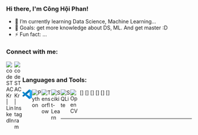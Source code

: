 
### Hi there, I'm Công Hội Phan!

- 🌱 I’m currently learning Data Science, Machine Learning...
- 🥅 Goals: get more knowledge about DS, ML. And get master :D
- ⚡ Fun fact: ...

### Connect with me:

[<img align="left" alt="codeSTACKr | LinkedIn" width="22px" src="https://cdn.jsdelivr.net/npm/simple-icons@v3/icons/linkedin.svg" />][linkedin]
[<img align="left" alt="codeSTACKr | Instagram" width="22px" src="https://cdn.jsdelivr.net/npm/simple-icons@3.13.0/icons/facebook.svg" />][facebook]

<br />

### Languages and Tools:

[<img align="left" alt="Visual Studio Code" width="26px" src="https://raw.githubusercontent.com/github/explore/80688e429a7d4ef2fca1e82350fe8e3517d3494d/topics/visual-studio-code/visual-studio-code.png" />]
[<img align="left" alt="Python" width="26px" src="https://www.python.org/static/img/python-logo@2x.png" />]
[<img align="left" alt="Tensorflow" width="26px" src="https://cdn.icon-icons.com/icons2/2699/PNG/512/tensorflow_logo_icon_168671.png" />]
[<img align="left" alt="Scikit-Learn" width="26px" src="https://upload.wikimedia.org/wikipedia/commons/thumb/0/05/Scikit_learn_logo_small.svg/390px-Scikit_learn_logo_small.svg.png" />]
[<img align="left" alt="SQLite" width="26px" src="https://upload.wikimedia.org/wikipedia/commons/thumb/9/97/Sqlite-square-icon.svg/384px-Sqlite-square-icon.svg.png" />]
[<img align="left" alt="OpenCV" width="26px" src="https://e7.pngegg.com/pngimages/65/205/png-clipart-opencv-computer-vision-library-c-github-text-logo-thumbnail.png" />]

<br />
<br />

---


[facebook]: https://www.facebook.com/conghoi.phan2108/
[linkedin]: https://www.linkedin.com/in/conghoiphan/

